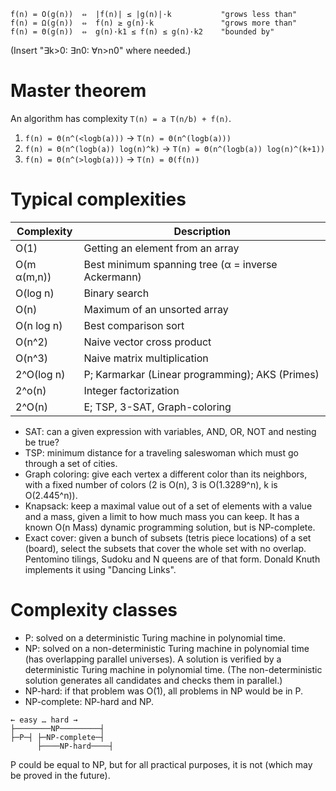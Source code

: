 ```
f(n) = O(g(n))  ⇔  |f(n)| ≤ |g(n)|·k           "grows less than"
f(n) = Ω(g(n))  ⇔  f(n) ≥ g(n)·k               "grows more than"
f(n) = Θ(g(n))  ⇔  g(n)·k1 ≤ f(n) ≤ g(n)·k2    "bounded by"
```

(Insert "∃k>0: ∃n0: ∀n>n0" where needed.)

# Master theorem

An algorithm has complexity `T(n) = a T(n/b) + f(n)`.

1. `f(n) = Θ(n^(<logb(a)))` → `T(n) = Θ(n^(logb(a)))`
2. `f(n) = Θ(n^(logb(a)) log(n)^k)` → `T(n) = Θ(n^(logb(a)) log(n)^(k+1))`
3. `f(n) = Θ(n^(>logb(a)))` → `T(n) = Θ(f(n))`

# Typical complexities

| Complexity | Description |
|------------|-------------|
| O(1)       | Getting an element from an array |
| O(m α(m,n))| Best minimum spanning tree (α = inverse Ackermann) |
| O(log n)   | Binary search |
| O(n)       | Maximum of an unsorted array |
| O(n log n) | Best comparison sort |
| O(n^2)     | Naive vector cross product |
| O(n^3)     | Naive matrix multiplication |
| 2^O(log n) | P; Karmarkar (Linear programming); AKS (Primes) |
| 2^o(n)     | Integer factorization |
| 2^O(n)     | E; TSP, 3-SAT, Graph-coloring |

- SAT: can a given expression with variables, AND, OR, NOT and nesting be true?
- TSP: minimum distance for a traveling saleswoman which must go through a set
  of cities.
- Graph coloring: give each vertex a different color than its neighbors, with a
  fixed number of colors (2 is O(n), 3 is O(1.3289^n), k is O(2.445^n)).
- Knapsack: keep a maximal value out of a set of elements with a value and a
  mass, given a limit to how much mass you can keep.
  It has a known O(n Mass) dynamic programming solution, but is NP-complete.
- Exact cover: given a bunch of subsets (tetris piece locations) of a set
  (board), select the subsets that cover the whole set with no overlap.
  Pentomino tilings, Sudoku and N queens are of that form.
  Donald Knuth implements it using "Dancing Links".

# Complexity classes

- P: solved on a deterministic Turing machine in polynomial time.
- NP: solved on a non-deterministic Turing machine in polynomial time (has
  overlapping parallel universes). A solution is verified by a deterministic
  Turing machine in polynomial time. (The non-deterministic solution generates
  all candidates and checks them in parallel.)
- NP-hard: if that problem was O(1), all problems in NP would be in P.
- NP-complete: NP-hard and NP.

```
← easy … hard →
├────────NP─────────┤
├─P─┤ ├─NP-complete─┤
      ├────NP-hard────┤
```

P could be equal to NP, but for all practical purposes, it is not (which may be
proved in the future).
